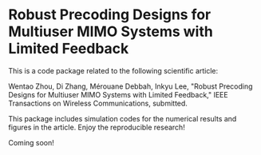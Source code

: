 # Robust Precoding Designs for Multiuser MIMO Systems with Limited Feedback

This is a code package related to the following scientific article:

Wentao Zhou, Di Zhang, Mérouane Debbah, Inkyu Lee, "Robust Precoding Designs for Multiuser MIMO Systems with Limited Feedback," IEEE Transactions on Wireless Communications, submitted.

This package includes simulation codes for the numerical results and figures in the article.
Enjoy the reproducible research!

Coming soon!
